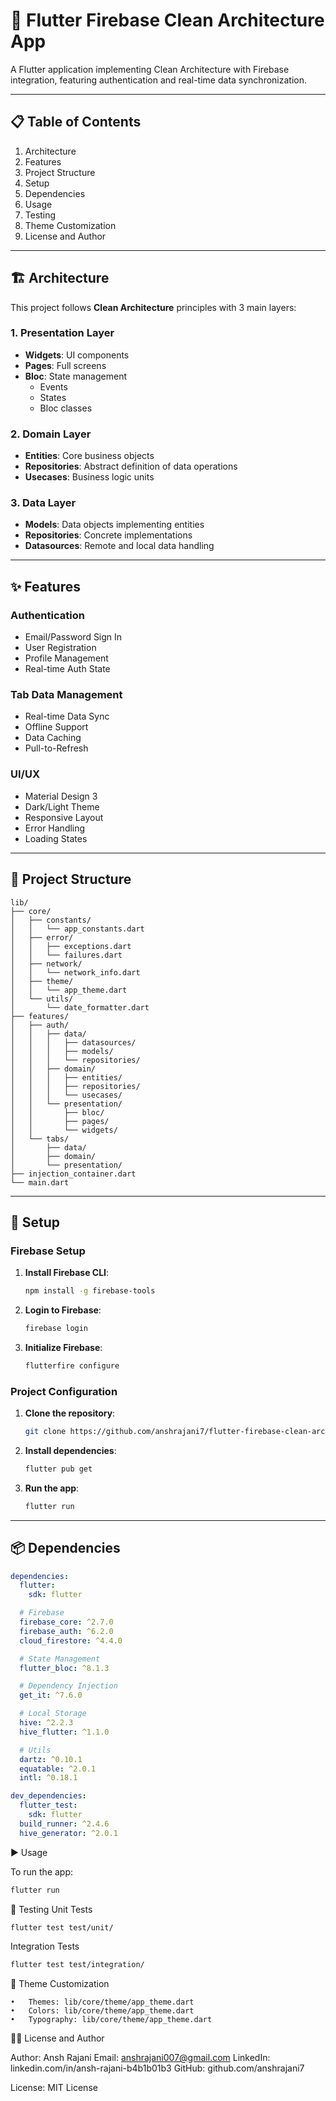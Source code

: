 # 📱 Flutter Firebase Clean Architecture App

A Flutter application implementing Clean Architecture with Firebase integration, featuring authentication and real-time data synchronization.

---

## 📋 Table of Contents
1. Architecture
2. Features
3. Project Structure
4. Setup
5. Dependencies
6. Usage
7. Testing
8. Theme Customization
9. License and Author

---

## 🏗 Architecture

This project follows **Clean Architecture** principles with 3 main layers:

### 1. Presentation Layer
- **Widgets**: UI components
- **Pages**: Full screens
- **Bloc**: State management
    - Events
    - States
    - Bloc classes

### 2. Domain Layer
- **Entities**: Core business objects
- **Repositories**: Abstract definition of data operations
- **Usecases**: Business logic units

### 3. Data Layer
- **Models**: Data objects implementing entities
- **Repositories**: Concrete implementations
- **Datasources**: Remote and local data handling

---

## ✨ Features

### Authentication
- Email/Password Sign In
- User Registration
- Profile Management
- Real-time Auth State

### Tab Data Management
- Real-time Data Sync
- Offline Support
- Data Caching
- Pull-to-Refresh

### UI/UX
- Material Design 3
- Dark/Light Theme
- Responsive Layout
- Error Handling
- Loading States

---

## 📁 Project Structure
````
lib/
├── core/
│   ├── constants/
│   │   └── app_constants.dart
│   ├── error/
│   │   ├── exceptions.dart
│   │   └── failures.dart
│   ├── network/
│   │   └── network_info.dart
│   ├── theme/
│   │   └── app_theme.dart
│   └── utils/
│       └── date_formatter.dart
├── features/
│   ├── auth/
│   │   ├── data/
│   │   │   ├── datasources/
│   │   │   ├── models/
│   │   │   └── repositories/
│   │   ├── domain/
│   │   │   ├── entities/
│   │   │   ├── repositories/
│   │   │   └── usecases/
│   │   └── presentation/
│   │       ├── bloc/
│   │       ├── pages/
│   │       └── widgets/
│   └── tabs/
│       ├── data/
│       ├── domain/
│       └── presentation/
├── injection_container.dart
└── main.dart
````
---

## 🚀 Setup

### Firebase Setup
1. **Install Firebase CLI**:
    ```bash
    npm install -g firebase-tools
    ```

2. **Login to Firebase**:
    ```bash
    firebase login
    ```

3. **Initialize Firebase**:
    ```bash
    flutterfire configure
    ```

### Project Configuration
1. **Clone the repository**:
    ```bash
    git clone https://github.com/anshrajani7/flutter-firebase-clean-architecture.git
    ```

2. **Install dependencies**:
    ```bash
    flutter pub get
    ```

3. **Run the app**:
    ```bash
    flutter run
    ```

---

## 📦 Dependencies

```yaml
dependencies:
  flutter:
    sdk: flutter

  # Firebase
  firebase_core: ^2.7.0
  firebase_auth: ^6.2.0
  cloud_firestore: ^4.4.0

  # State Management
  flutter_bloc: ^8.1.3

  # Dependency Injection
  get_it: ^7.6.0

  # Local Storage
  hive: ^2.2.3
  hive_flutter: ^1.1.0

  # Utils
  dartz: ^0.10.1
  equatable: ^2.0.1
  intl: ^0.18.1

dev_dependencies:
  flutter_test:
    sdk: flutter
  build_runner: ^2.4.6
  hive_generator: ^2.0.1
````
▶️ Usage

To run the app:
```bash
flutter run
```

🧪 Testing
Unit Tests
```bash
flutter test test/unit/
```
Integration Tests
```bash
flutter test test/integration/
```

🎨 Theme Customization

	•	Themes: lib/core/theme/app_theme.dart
	•	Colors: lib/core/theme/app_theme.dart
	•	Typography: lib/core/theme/app_theme.dart


👨‍💻 License and Author

Author: Ansh Rajani
Email: anshrajani007@gmail.com
LinkedIn: linkedin.com/in/ansh-rajani-b4b1b01b3
GitHub: github.com/anshrajani7

License: MIT License

